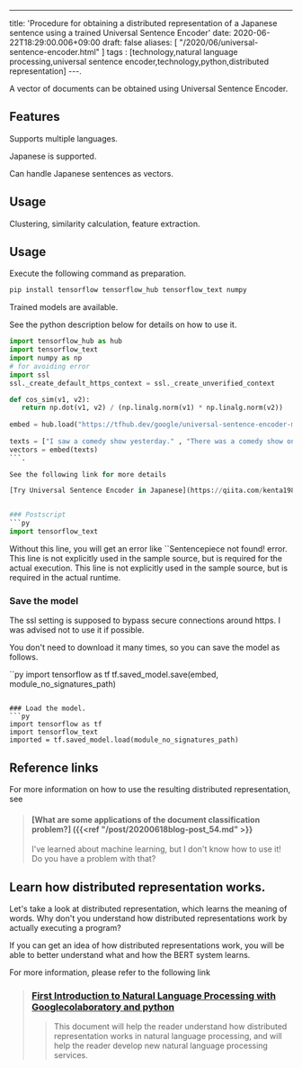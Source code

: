 ---
title: 'Procedure for obtaining a distributed representation of a Japanese sentence using a trained Universal Sentence Encoder'
date: 2020-06-22T18:29:00.006+09:00
draft: false
aliases: [ "/2020/06/universal-sentence-encoder.html" ]
tags : [technology,natural language processing,universal sentence encoder,technology,python,distributed representation]
---.

A vector of documents can be obtained using Universal Sentence Encoder.

## Features

Supports multiple languages.

Japanese is supported.

Can handle Japanese sentences as vectors.

## Usage

Clustering, similarity calculation, feature extraction.

## Usage

Execute the following command as preparation.

```sh
pip install tensorflow tensorflow_hub tensorflow_text numpy   
````

Trained models are available.

See the python description below for details on how to use it.

```py
import tensorflow_hub as hub  
import tensorflow_text
import numpy as np  
# for avoiding error  
import ssl  
ssl._create_default_https_context = ssl._create_unverified_context  

def cos_sim(v1, v2):  
   return np.dot(v1, v2) / (np.linalg.norm(v1) * np.linalg.norm(v2))  
  
embed = hub.load("https://tfhub.dev/google/universal-sentence-encoder-multilingual/3")  
  
texts = ["I saw a comedy show yesterday." , "There was a comedy show on TV last night." , "I went to the park yesterday." , "I saw a comedy show last night.", "Yesterday, I went to the park."]  
vectors = embed(texts)  
```.

See the following link for more details

[Try Universal Sentence Encoder in Japanese](https://qiita.com/kenta1984/items/9613da23766a2578a27a)


### Postscript
```py
import tensorflow_text
```
Without this line, you will get an error like ``Sentencepiece not found! error.
This line is not explicitly used in the sample source, but is required for the actual execution.
This line is not explicitly used in the sample source, but is required in the actual runtime.

### Save the model
The ssl setting is supposed to bypass secure connections around https.
I was advised not to use it if possible.

You don't need to download it many times, so you can save the model as follows.

``py
import tensorflow as tf
tf.saved_model.save(embed, module_no_signatures_path)
```

### Load the model.
```py
import tensorflow as tf
import tensorflow_text
imported = tf.saved_model.load(module_no_signatures_path)
```

## Reference links
For more information on how to use the resulting distributed representation, see

> #### [What are some applications of the document classification problem?] ({{<ref "/post/20200618blog-post_54.md" >}}
> 
> I've learned about machine learning, but I don't know how to use it! Do you have a problem with that?

## Learn how distributed representation works.

Let's take a look at distributed representation, which learns the meaning of words.
Why don't you understand how distributed representations work by actually executing a program?

If you can get an idea of how distributed representations work, you will be able to better understand what and how the BERT system learns.

For more information, please refer to the following link

> ### [First Introduction to Natural Language Processing with Googlecolaboratory and python](https://subcul-science.booth.pm/items/1562211)
> > This document will help the reader understand how distributed representation works in natural language processing, and will help the reader develop new natural language processing services.